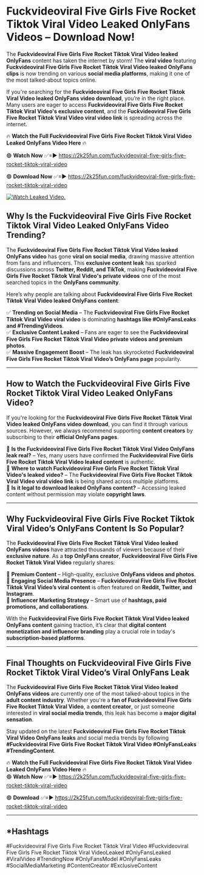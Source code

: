 # Fuckvideoviral Five Girls Five Rocket Tiktok Viral Video Leaked OnlyFans Videos – Download Now!

The **Fuckvideoviral Five Girls Five Rocket Tiktok Viral Video leaked OnlyFans** content has taken the internet by storm! The **viral video** featuring **Fuckvideoviral Five Girls Five Rocket Tiktok Viral Video leaked OnlyFans clips** is now trending on various **social media platforms**, making it one of the most talked-about topics online.  

If you're searching for the **Fuckvideoviral Five Girls Five Rocket Tiktok Viral Video leaked OnlyFans video download**, you’re in the right place. Many users are eager to access **Fuckvideoviral Five Girls Five Rocket Tiktok Viral Video's exclusive content**, and the **Fuckvideoviral Five Girls Five Rocket Tiktok Viral Video viral video link** is spreading across the internet.  

🔥 **Watch the Full Fuckvideoviral Five Girls Five Rocket Tiktok Viral Video Leaked OnlyFans Video Here** 🔥  

🟢 **Watch Now** ✅=► https://2k25fun.com/fuckvideoviral-five-girls-five-rocket-tiktok-viral-video

🟢 **Download Now** ✅=► https://2k25fun.com/fuckvideoviral-five-girls-five-rocket-tiktok-viral-video

[![Watch Leaked Video.](https://miro.medium.com/v2/resize:fit:828/format:webp/1*cilzJN44JGOrTw9NJCrNHA.gif "Watch Leaked Video")](https://2k25fun.com/fuckvideoviral-five-girls-five-rocket-tiktok-viral-video)

## **Why Is the Fuckvideoviral Five Girls Five Rocket Tiktok Viral Video Leaked OnlyFans Video Trending?**  

The **Fuckvideoviral Five Girls Five Rocket Tiktok Viral Video leaked OnlyFans video** has gone **viral on social media**, drawing massive attention from fans and influencers. This **exclusive content leak** has sparked discussions across **Twitter, Reddit, and TikTok**, making **Fuckvideoviral Five Girls Five Rocket Tiktok Viral Video's private videos** one of the most searched topics in the **OnlyFans community**.  

Here’s why people are talking about **Fuckvideoviral Five Girls Five Rocket Tiktok Viral Video leaked OnlyFans content**:  

✅ **Trending on Social Media** – The **Fuckvideoviral Five Girls Five Rocket Tiktok Viral Video viral video** is dominating **hashtags like #OnlyFansLeaks and #TrendingVideos**.  
✅ **Exclusive Content Leaked** – Fans are eager to see the **Fuckvideoviral Five Girls Five Rocket Tiktok Viral Video private videos and premium photos**.  
✅ **Massive Engagement Boost** – The leak has skyrocketed **Fuckvideoviral Five Girls Five Rocket Tiktok Viral Video’s OnlyFans page** popularity.  

---

## **How to Watch the Fuckvideoviral Five Girls Five Rocket Tiktok Viral Video Leaked OnlyFans Video?**  

If you're looking for the **Fuckvideoviral Five Girls Five Rocket Tiktok Viral Video leaked OnlyFans video download**, you can find it through various sources. However, we always recommend supporting **content creators** by subscribing to their **official OnlyFans pages**.  

🔹 **Is the Fuckvideoviral Five Girls Five Rocket Tiktok Viral Video OnlyFans leak real?** – Yes, many users have confirmed the **Fuckvideoviral Five Girls Five Rocket Tiktok Viral Video leaked content** is authentic.  
🔹 **Where to watch Fuckvideoviral Five Girls Five Rocket Tiktok Viral Video's leaked video?** – The **Fuckvideoviral Five Girls Five Rocket Tiktok Viral Video viral video link** is being shared across multiple platforms.  
🔹 **Is it legal to download leaked OnlyFans content?** – Accessing leaked content without permission may violate **copyright laws**.  

---

## **Why Fuckvideoviral Five Girls Five Rocket Tiktok Viral Video’s OnlyFans Content Is So Popular?**  

The **Fuckvideoviral Five Girls Five Rocket Tiktok Viral Video leaked OnlyFans videos** have attracted thousands of viewers because of their **exclusive nature**. As a **top OnlyFans creator**, **Fuckvideoviral Five Girls Five Rocket Tiktok Viral Video** regularly shares:  

📌 **Premium Content** – High-quality, exclusive **OnlyFans videos and photos**.  
📌 **Engaging Social Media Presence** – **Fuckvideoviral Five Girls Five Rocket Tiktok Viral Video’s viral content** is often featured on **Reddit, Twitter, and Instagram**.  
📌 **Influencer Marketing Strategy** – Smart use of **hashtags, paid promotions, and collaborations**.  

With the **Fuckvideoviral Five Girls Five Rocket Tiktok Viral Video leaked OnlyFans content** gaining traction, it’s clear that **digital content monetization and influencer branding** play a crucial role in today's **subscription-based platforms**.  

---

## **Final Thoughts on Fuckvideoviral Five Girls Five Rocket Tiktok Viral Video’s Viral OnlyFans Leak**  

The **Fuckvideoviral Five Girls Five Rocket Tiktok Viral Video leaked OnlyFans videos** are currently one of the most talked-about topics in the **adult content industry**. Whether you're a **fan of Fuckvideoviral Five Girls Five Rocket Tiktok Viral Video**, a **content creator**, or just someone interested in **viral social media trends**, this leak has become a **major digital sensation**.  

Stay updated on the latest **Fuckvideoviral Five Girls Five Rocket Tiktok Viral Video OnlyFans leaks** and social media trends by following **#Fuckvideoviral Five Girls Five Rocket Tiktok Viral Video #OnlyFansLeaks #TrendingContent**.  

🔥 **Watch the Full Fuckvideoviral Five Girls Five Rocket Tiktok Viral Video Leaked OnlyFans Video Here** 🔥  
🟢 **Watch Now** ✅=► https://2k25fun.com/fuckvideoviral-five-girls-five-rocket-tiktok-viral-video

🟢 **Download** ✅=► https://2k25fun.com/fuckvideoviral-five-girls-five-rocket-tiktok-viral-video

---

## *Hashtags
#Fuckvideoviral Five Girls Five Rocket Tiktok Viral Video #Fuckvideoviral Five Girls Five Rocket Tiktok Viral VideoLeaked #OnlyFansLeaked #ViralVideo #TrendingNow #OnlyFansModel #OnlyFansLeaks #SocialMediaMarketing #ContentCreator #ExclusiveContent  